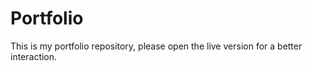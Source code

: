# Portfolio

This is my portfolio repository, please open the live version for a better interaction.
